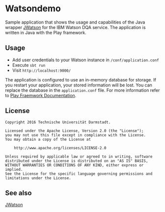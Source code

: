 Watsondemo
======================

Sample application that shows the usage and capabilities of the Java wrapper  [JWatson](https://github.com/tudarmstadt-lt/jwatson) for the IBM Watson DQA service. The application is written in Java with the Play framework.

Usage
-----------

* Add user credentials to your Watson instance in `/conf/application.conf`
* Execute `sbt run`
* Visit `http://localhost:9000/`

The application is configured to use an in-memory database for storage. If you restart your application, your stored information will be lost. You can replace the database in the `application.conf` file. For more information refer to [Play Fraemwork Documentation](https://www.playframework.com/documentation/2.0.4/ScalaDatabase).

License
-------

```
Copyright 2016 Technische Universität Darmstadt.

Licensed under the Apache License, Version 2.0 (the "License");
you may not use this file except in compliance with the License.
You may obtain a copy of the License at

    http://www.apache.org/licenses/LICENSE-2.0

Unless required by applicable law or agreed to in writing, software
distributed under the License is distributed on an "AS IS" BASIS,
WITHOUT WARRANTIES OR CONDITIONS OF ANY KIND, either express or implied.
See the License for the specific language governing permissions and
limitations under the License.
```

See also
--------
[JWatson](https://github.com/tudarmstadt-lt/jwatson)
